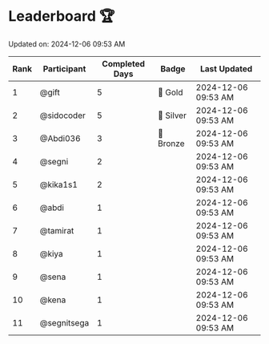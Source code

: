 # Leaderboard 🏆

Updated on: 2024-12-06 09:53 AM

| Rank | Participant       | Completed Days | Badge      | Last Updated         |
|------|-------------------|----------------|------------|----------------------|
| 1    | @gift             | 5              | 🏅 Gold     | 2024-12-06 09:53 AM |
| 2    | @sidocoder        | 5              | 🥈 Silver   | 2024-12-06 09:53 AM |
| 3    | @Abdi036          | 3              | 🥉 Bronze   | 2024-12-06 09:53 AM |
| 4    | @segni            | 2              |            | 2024-12-06 09:53 AM |
| 5    | @kika1s1          | 2              |            | 2024-12-06 09:53 AM |
| 6    | @abdi             | 1              |            | 2024-12-06 09:53 AM |
| 7    | @tamirat          | 1              |            | 2024-12-06 09:53 AM |
| 8    | @kiya             | 1              |            | 2024-12-06 09:53 AM |
| 9    | @sena             | 1              |            | 2024-12-06 09:53 AM |
| 10   | @kena             | 1              |            | 2024-12-06 09:53 AM |
| 11   | @segnitsega       | 1              |            | 2024-12-06 09:53 AM |
